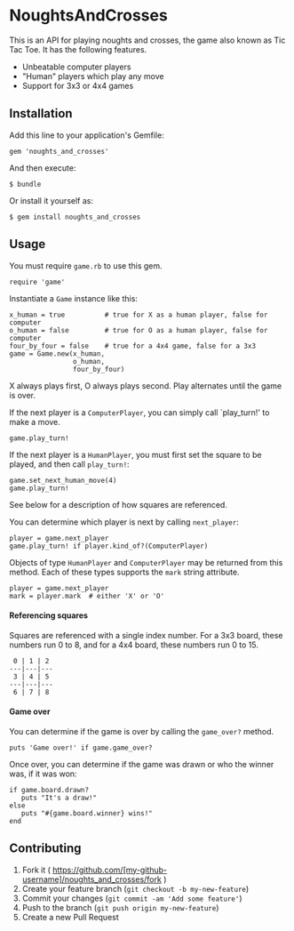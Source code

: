 # NoughtsAndCrosses

This is an API for playing noughts and crosses, the game also known as Tic Tac Toe. It has the following features.

 * Unbeatable computer players
 * "Human" players which play any move
 * Support for 3x3 or 4x4 games 

## Installation

Add this line to your application's Gemfile:

    gem 'noughts_and_crosses'

And then execute:

    $ bundle

Or install it yourself as:

    $ gem install noughts_and_crosses

## Usage

You must require `game.rb` to use this gem.

    require 'game'

Instantiate a `Game` instance like this:

    x_human = true          # true for X as a human player, false for computer
    o_human = false         # true for O as a human player, false for computer
    four_by_four = false    # true for a 4x4 game, false for a 3x3
    game = Game.new(x_human,
                    o_human,
                    four_by_four)

X always plays first, O always plays second. Play alternates until the game is
over.

If the next player is a `ComputerPlayer`, you can simply call `play_turn!' to make a move.

    game.play_turn!

If the next player is a `HumanPlayer`, you must first set the square to be played, and then call `play_turn!`:

    game.set_next_human_move(4)
    game.play_turn!

See below for a description of how squares are referenced.

You can determine which player is next by calling `next_player`:

    player = game.next_player
    game.play_turn! if player.kind_of?(ComputerPlayer)

Objects of type `HumanPlayer` and `ComputerPlayer` may be returned from this method. Each of these types supports the `mark` string attribute.

    player = game.next_player
    mark = player.mark  # either 'X' or 'O'

#### Referencing squares

Squares are referenced with a single index number. For a 3x3 board, these numbers run 0 to 8, and for a 4x4 board, these numbers run 0 to 15.

     0 | 1 | 2
    ---|---|---
     3 | 4 | 5
    ---|---|---
     6 | 7 | 8



#### Game over

You can determine if the game is over by calling the `game_over?` method.

    puts 'Game over!' if game.game_over?

Once over, you can determine if the game was drawn or who the winner was, if it was won:

    if game.board.drawn?
       puts "It's a draw!"
    else
       puts "#{game.board.winner} wins!"
    end

## Contributing

1. Fork it ( https://github.com/[my-github-username]/noughts_and_crosses/fork )
2. Create your feature branch (`git checkout -b my-new-feature`)
3. Commit your changes (`git commit -am 'Add some feature'`)
4. Push to the branch (`git push origin my-new-feature`)
5. Create a new Pull Request
